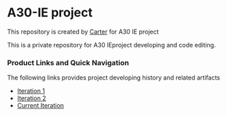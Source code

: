 # A30-IE project
<meta charset="utf-8">
  <meta name="viewport" content="width=device-width, initial-scale=1">
  <link rel="stylesheet" href="https://maxcdn.bootstrapcdn.com/bootstrap/4.3.1/css/bootstrap.min.css">  
<p>This repository is created by <a href="mailto:pzen0002@student.monash.edu">Carter</a> for A30 IE project</p>
<p>This is a private repository for A30 IEproject developing and code editing.</p>
<h3>Product Links and Quick Navigation</h3>
      <p>The following links provides project developing history and related artifacts</p>
      <ul class="nav nav-pills flex-column">
        <li class="nav-item">
          <a class="nav-link active" href="http://safetyatwork.ga/">Iteration  1</a>
        </li>
        <li class="nav-item">
          <a class="nav-link" href="https://gigwelfare.tk/">Iteration 2</a>
        </li>
        <li class="nav-item">
          <a class="nav-link" href="https://gigwelfare.ml">Current Iteration</a>
        </li>
        
